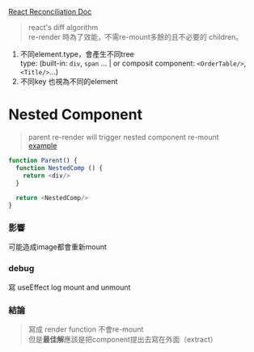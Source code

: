 [React Reconciliation Doc](https://reactjs.org/docs/reconciliation.html)

> react's diff algorithm  
> re-render 時為了效能，不需re-mount多餘的且不必要的 children。

1. 不同element.type，會產生不同tree  
   type: (built-in: `div`, `span` ... | or composit component: `<OrderTable/>`, `<Title/>`...)
2. 不同key 也視為不同的element


# Nested Component
> parent re-render will trigger nested component re-mount  
[example](https://codesandbox.io/s/component-rerender-and-remount-yk3pg?file=/src/Parent.js)
  
```js
function Parent() {
  function NestedComp () {
    return <div/>
  }
  
  return <NestedComp/>
}
```

### 影響
可能造成image都會重新mount

### debug
寫 useEffect log mount and unmount
  
### 結論
> 寫成 render function 不會re-mount  
> 但是**最佳解**應該是把component提出去寫在外面（extract）
